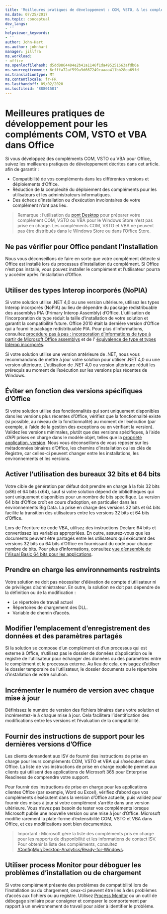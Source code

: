 ```yaml
---
title: 'Meilleures pratiques de développement : COM, VSTO, & les compléments VBA dans Office'
ms.date: 07/25/2017
ms.topic: conceptual
dev_langs:
- ''
helpviewer_keywords:
- ''
author: John-Hart
ms.author: johnhart
manager: jillfra
ms.workload:
- office
ms.openlocfilehash: d5dd8864484e2b41a1146f1da495251663afdb6a
ms.sourcegitcommit: 6cfffa72af599a9d667249caaaa411bb28ea69fd
ms.translationtype: MT
ms.contentlocale: fr-FR
ms.lasthandoff: 09/02/2020
ms.locfileid: "88801501"
---
```

# <a name="development-best-practices-for-com-vsto-and-vba-add-ins-in-office"></a>Meilleures pratiques de développement pour les compléments COM, VSTO et VBA dans Office
  Si vous développez des compléments COM, VSTO ou VBA pour Office, suivez les meilleures pratiques de développement décrites dans cet article.   afin de garantir :

- Compatibilité de vos compléments dans les différentes versions et déploiements d’Office.
- Réduction de la complexité du déploiement des compléments pour les utilisateurs et les administrateurs informatiques.
- Des échecs d’installation ou d’exécution involontaires de votre complément n’ont pas lieu.

>Remarque : l’utilisation du [pont Desktop](/windows/uwp/porting/desktop-to-uwp-root) pour préparer votre complément COM, VSTO ou VBA pour le Windows Store n’est pas prise en charge. Les compléments COM, VSTO et VBA ne peuvent pas être distribués dans le Windows Store ou dans l’Office Store.

## <a name="do-not-check-for-office-during-installation"></a>Ne pas vérifier pour Office pendant l’installation
 Nous vous déconseillons de faire en sorte que votre complément détecte si Office est installé lors du processus d’installation du complément. Si Office n’est pas installé, vous pouvez installer le complément et l’utilisateur pourra y accéder après l’installation d’Office.

## <a name="use-embedded-interop-types-nopia"></a>Utiliser des types Interop incorporés (NoPIA)
Si votre solution utilise .NET 4,0 ou une version ultérieure, utilisez les types Interop incorporés (NoPIA) au lieu de dépendre du package redistribuable des assemblys PIA (Primary Interop Assembly) d’Office. L’utilisation de l’incorporation de type réduit la taille d’installation de votre solution et garantit la compatibilité future. Office 2010 était la dernière version d’Office qui a fourni le package redistribuable PIA. Pour plus d’informations, consultez [procédure pas à pas : incorporation d’informations de type à partir de Microsoft Office assemblys](https://msdn.microsoft.com/library/ee317478.aspx) et de l' [équivalence de type et types Interop incorporés](/windows/uwp/porting/desktop-to-uwp-root).

Si votre solution utilise une version antérieure de .NET, nous vous recommandons de mettre à jour votre solution pour utiliser .NET 4,0 ou une version ultérieure. L’utilisation de .NET 4,0 ou version ultérieure réduit les prérequis au moment de l’exécution sur les versions plus récentes de Windows.

## <a name="avoid-depending-on-specific-office-versions"></a>Éviter en fonction des versions spécifiques d’Office
Si votre solution utilise des fonctionnalités qui sont uniquement disponibles dans les versions plus récentes d’Office, vérifiez que la fonctionnalité existe (si possible, au niveau de la fonctionnalité) au moment de l’exécution (par exemple, à l’aide de la gestion des exceptions ou en vérifiant la version). Validez les versions minimales, plutôt que des versions spécifiques, à l’aide d’API prises en charge dans le modèle objet, telles que la [propriété application. version](<xref:Microsoft.Office.Interop.Excel._Application.Version%2A>). Nous vous déconseillons de vous reposer sur les métadonnées binaires d’Office, les chemins d’installation ou les clés de Registre, car celles-ci peuvent changer entre les installations, les environnements et les versions.

## <a name="enable-both-32-bit-and-64-bit-office-usage"></a>Activer l’utilisation des bureaux 32 bits et 64 bits
Votre cible de génération par défaut doit prendre en charge à la fois 32 bits (x86) et 64 bits (x64), sauf si votre solution dépend de bibliothèques qui sont uniquement disponibles pour un nombre de bits spécifique. La version 64 bits d’Office croît en cours d’adoption, en particulier dans les environnements Big Data. La prise en charge des versions 32 bits et 64 bits facilite la transition des utilisateurs entre les versions 32 bits et 64 bits d’Office.

Lors de l’écriture de code VBA, utilisez des instructions Declare 64 bits et convertissez les variables appropriées. En outre, assurez-vous que les documents peuvent être partagés entre les utilisateurs qui exécutent des versions 32 bits ou 64 bits d’Office en fournissant du code pour chaque nombre de bits. Pour plus d’informations, consultez [vue d’ensemble de l’Visual Basic 64 bits pour les applications](/office/vba/Language/Concepts/Getting-Started/64-bit-visual-basic-for-applications-overview).

## <a name="support-restricted-environments"></a>Prendre en charge les environnements restreints
Votre solution ne doit pas nécessiter d’élévation de compte d’utilisateur ni de privilèges d’administrateur. En outre, la solution ne doit pas dépendre de la définition ou de la modification :

- Le répertoire de travail actuel
- Répertoires de chargement des DLL.
- Variable de chemin d’accès.

## <a name="change-the-save-location-of-shared-data-and-settings"></a>Modifier l’emplacement d’enregistrement des données et des paramètres partagés
Si la solution se compose d’un complément et d’un processus qui est externe à Office, n’utilisez pas le dossier de données d’application ou le registre de l’utilisateur pour échanger des données ou des paramètres entre le complément et le processus externe. Au lieu de cela, envisagez d’utiliser le dossier temporaire de l’utilisateur, le dossier documents ou le répertoire d’installation de votre solution.

## <a name="increment-the-version-number-with-each-update"></a>Incrémenter le numéro de version avec chaque mise à jour
Définissez le numéro de version des fichiers binaires dans votre solution et incrémentez-le à chaque mise à jour. Cela facilitera l’identification des modifications entre les versions et l’évaluation de la compatibilité.

## <a name="provide-support-statements-for-the-latest-versions-of-office"></a>Fournir des instructions de support pour les dernières versions d’Office
Les clients demandent aux ISV de fournir des instructions de prise en charge pour leurs compléments COM, VSTO et VBA qui s’exécutent dans Office. La liste de vos instructions de prise en charge explicite permet aux clients qui utilisent des applications de Microsoft 365 pour Enterprise Readiness de comprendre votre support.

Pour fournir des instructions de prise en charge pour les applications clientes Office (par exemple, Word ou Excel), vérifiez d’abord que vos compléments s’exécutent dans la version d’Office actuelle, puis validez pour fournir des mises à jour si votre complément s’arrête dans une version ultérieure. Vous n’avez pas besoin de tester vos compléments lorsque Microsoft publie une nouvelle version ou une mise à jour d’Office. Microsoft modifie rarement la plate-forme d’extensibilité COM, VSTO et VBA dans Office, et ces modifications sont bien documentées.

>Important : Microsoft gère la liste des compléments pris en charge pour les rapports de disponibilité et les informations de contact ISV. Pour obtenir la liste des compléments, consultez [/ConfigMgr/Desktop-Analytics/Ready-for-Windows](/configmgr/desktop-analytics/ready-for-windows).

## <a name="use-process-monitor-to-help-debug-installation-or-loading-issues"></a>Utiliser process Monitor pour déboguer les problèmes d’installation ou de chargement
Si votre complément présente des problèmes de compatibilité lors de l’installation ou du chargement, ceux-ci peuvent être liés à des problèmes d’accès aux fichiers ou au registre. Utilisez [Process Monitor](/sysinternals/downloads/procmon) ou un outil de débogage similaire pour consigner et comparer le comportement par rapport à un environnement de travail pour aider à identifier le problème.
